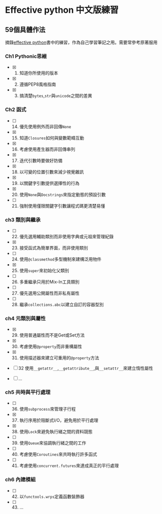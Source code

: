 # Effective python 中文版練習
## 59個具體作法
摘錄[effective python](http://www.books.com.tw/products/0010687746)書中的練習，作為自己學習筆記之用。需要常參考原著服用

### Ch1 Pythonic思維
- [x] 01. 知道你所使用的版本
- [x] 02. 遵循PEP8風格指南
- [x] 03. 搞清楚`bytes`,`str`與`unicode`之間的差異
### Ch2 函式
- [ ] 14. 優先使用例外而非回傳`None`
- [x] 15. 知道`Closures`如何與變數範疇互動
- [x] 16. 考慮使用產生器而非回傳串列
- [x] 17. 迭代引數時要做好防備
- [x] 18. 以可變的位置引數來減少視覺雜訊
- [x] 19. 以關鍵字引數提供選擇性的行為
- [x] 20. 使用`None`與`Docstrings`來指定動態的預設引數
- [ ] 21. 強制使用僅限關鍵字引數讓程式碼更清楚易懂

### ch3 類別與繼承
- [ ] 22. 優先選用輔助類別而非使用字典或元祖來管理紀錄
- [x] 23. 接受函式為簡單界面，而非使用類別
- [ ] 24. 使用`@classmethod`多型機制來建構泛用物件
- [x] 25. 使用`super`來初始化父類別
- [ ] 26. 多重繼承只用於Mix-In工具類別
- [ ] 27. 優先選用公開屬性而非私有屬性
- [ ] 28. 繼承`collections.abc`以建立自訂的容器型別

### ch4 元類別與屬性
- [x] 29. 使用普通屬性而不是Get或Set方法
- [x] 30. 考慮使用`@property`而非重構屬性
- [x] 31. 使用描述器來建立可重用的`@property`方法
- [ ] 32  使用`__getattr__`,`__getattribute__`,與`__setattr__`來建立惰性屬性
- [ ] ...


### ch5 共時與平行處理
- [ ] 36. 使用`subprocess`來管理子行程
- [x] 37. 執行序用於阻斷式I/O，避免用於平行處理
- [x] 38. 使用`Lock`來避免執行緒之間的資料競態
- [ ] 39. 使用`Queue`來協調執行緒之間的工作
- [ ] 40. 考慮使用`Coroutines`來共時執行許多函式
- [ ] 41. 考慮使用`concurrent.futures`來達成真正的平行處理

### ch6 內建模組
- [ ] 42. 以`functools.wrps`定義函數裝飾器
- [ ] 43. ...
